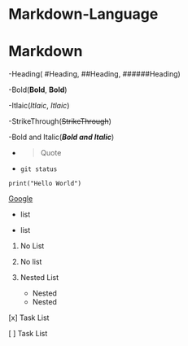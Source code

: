 # Markdown-Language

# Markdown

-Heading( #Heading, ##Heading, ######Heading)

-Bold(**Bold**, __Bold__)

-Itlaic(*Itlaic*, _Itlaic_)

-StrikeThrough(~~StrikeThrough~~)

-Bold and Italic(***Bold and Italic***)

- >Quote

- `git status`

```CODES
print("Hello World")
```

[Google](google.com)

- list

- list

1. No List

2. No list

1. Nested List
   - Nested
    - Nested

[x] Task List

[ ] Task List
